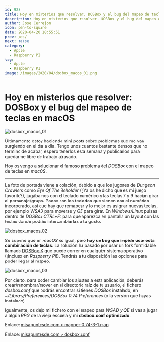 ```yaml
---
id: 928
title: Hoy en misterios que resolver. DOSBox y el bug del mapeo de teclas en macOS
description: Hoy en misterios que resolver. DOSBox y el bug del mapeo de teclas en macOS
author: Jose Cerrejon
icon: pen-to-square
date: 2020-04-20 18:55:51
prev: /es/
next: false
category:
  - Apple
  - Raspberry PI
tag:
  - Apple
  - Raspberry PI
image: /images/2020/04/dosbox_macos_01.png
---
```


# Hoy en misterios que resolver: DOSBox y el bug del mapeo de teclas en macOS

![dosbox_macos_01](/images/2020/04/dosbox_macos_01.png)

Últimamente estoy haciendo mini posts sobre problemas que me van surgiendo en el día a día. Tengo unos cuantos bastante densos que no termino de acabar, espero tenerlos esta semana y publicarlos para quedarme libre de trabajo atrasado.

Hoy os vengo a solucionar el famoso problema del *DOSBox* con el mapeo de teclas en *macOS*.

- - -
La foto de portada viene a colación, debido a que los jugones de *Dungeon Crawlers* como *Eye Of The Beholder* (¿Ya os he dicho que es mi juego favorito?), jugábamos con el teclado numérico y las teclas 7 y 9 hacían girar al personaje/grupo. Pocos son los teclados que vienen con el numérico incorporado, así que hay que remapear y lo mejor es asignar nuevas teclas, por ejemplo *WSAD* para moverse y *QE* para girar. En *Windows/Linux* pulsas dentro de *DOSBox CTRL+F1* para que aparezca en pantalla un layout con las teclas donde podrás intercambiarlas a tu gusto.

![dosbox_macos_02](/images/2020/04/dosbox_macos_02.png)

Se supone que en *macOS* es igual, pero **hay un bug que impide usar esta combinación de teclas**. La solución ha pasado por usar un fork formidable llamado [DOSBox-X](https://github.com/joncampbell123/dosbox-x) que puede correr en cualquier sistema operativo (¡Incluso en *Raspberry Pi*!). Tendrás a tu disposición las opciones para poder llegar al mapeo.

![dosbox_macos_03](/images/2020/04/dosbox_macos_03.png)

Por cierto, para poder cambiar los ajustes a esta aplicación, deberás crear/renombrar/mover en el directorio raíz de tu usuario, el fichero *dosbox.conf* que podrás encontrar si tienes *DOSBox* instalado, en *~/Library/Preferences/DOSBox 0.74 Preferences* (o la versión que hayas instalado). 

Igualmente, os dejo mi fichero con el mapeo para *WSAD y QE* si vas a jugar a algún *RPG* de la vieja escuela y mi **dosbox.conf optimizado**.

Enlace: [misapuntesde.com > mapper-0.74-3-1.map](/res/mapper-0.74-3-1.map)

Enlace: [misapuntesde.com > dosbox.conf](/res/dosbox.conf)